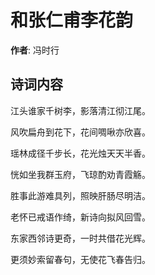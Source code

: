 # 和张仁甫李花韵

**作者**: 冯时行

## 诗词内容

江头谁家千树李，影落清江彻江尾。

风吹扁舟到花下，花间啁啾亦欣喜。

瑶林成径千步长，花光烛天天半香。

恍如坐我群玉府，飞琼酌劝青霞觞。

胜事此游难具列，照映肝肠尽明洁。

老怀已戒语作绮，新诗向拟风回雪。

东家西邻诗更奇，一时共借花光辉。

更须妙索留春句，无使花飞春告归。

